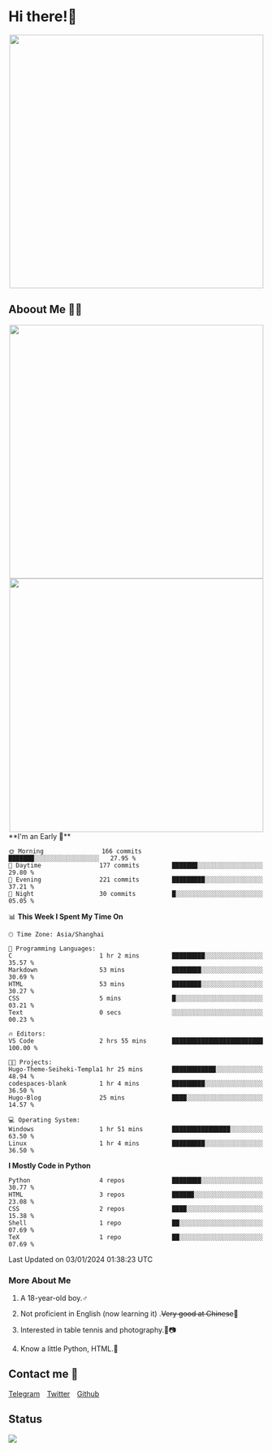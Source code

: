 # Hi there!🎉

<div align=center><img src="https://count.getloli.com/get/@Cicada000?theme=moebooru" width=500px></div>

## Aboout Me 👀💦

<div align=center>
<img src="https://github-readme-stats.vercel.app/api?username=Cicada000&show_icons=true&theme=tokyonight" width=500px>
<br>
<img src="https://github-readme-stats.vercel.app/api/top-langs/?username=Cicada000&show_icons=true&theme=tokyonight&layout=compact" width=500px>
</div>
<!--START_SECTION:waka-->
**I'm an Early 🐤** 

```text
🌞 Morning                166 commits         ███████░░░░░░░░░░░░░░░░░░   27.95 % 
🌆 Daytime                177 commits         ███████░░░░░░░░░░░░░░░░░░   29.80 % 
🌃 Evening                221 commits         █████████░░░░░░░░░░░░░░░░   37.21 % 
🌙 Night                  30 commits          █░░░░░░░░░░░░░░░░░░░░░░░░   05.05 % 
```


📊 **This Week I Spent My Time On** 

```text
🕑︎ Time Zone: Asia/Shanghai

💬 Programming Languages: 
C                        1 hr 2 mins         █████████░░░░░░░░░░░░░░░░   35.57 % 
Markdown                 53 mins             ████████░░░░░░░░░░░░░░░░░   30.69 % 
HTML                     53 mins             ████████░░░░░░░░░░░░░░░░░   30.27 % 
CSS                      5 mins              █░░░░░░░░░░░░░░░░░░░░░░░░   03.21 % 
Text                     0 secs              ░░░░░░░░░░░░░░░░░░░░░░░░░   00.23 % 

🔥 Editors: 
VS Code                  2 hrs 55 mins       █████████████████████████   100.00 % 

🐱‍💻 Projects: 
Hugo-Theme-Seiheki-Templa1 hr 25 mins        ████████████░░░░░░░░░░░░░   48.94 % 
codespaces-blank         1 hr 4 mins         █████████░░░░░░░░░░░░░░░░   36.50 % 
Hugo-Blog                25 mins             ████░░░░░░░░░░░░░░░░░░░░░   14.57 % 

💻 Operating System: 
Windows                  1 hr 51 mins        ████████████████░░░░░░░░░   63.50 % 
Linux                    1 hr 4 mins         █████████░░░░░░░░░░░░░░░░   36.50 % 
```

**I Mostly Code in Python** 

```text
Python                   4 repos             ████████░░░░░░░░░░░░░░░░░   30.77 % 
HTML                     3 repos             ██████░░░░░░░░░░░░░░░░░░░   23.08 % 
CSS                      2 repos             ████░░░░░░░░░░░░░░░░░░░░░   15.38 % 
Shell                    1 repo              ██░░░░░░░░░░░░░░░░░░░░░░░   07.69 % 
TeX                      1 repo              ██░░░░░░░░░░░░░░░░░░░░░░░   07.69 % 
```




 Last Updated on 03/01/2024 01:38:23 UTC
<!--END_SECTION:waka-->

### More About Me

1. A 18-year-old boy.♂

2. Not proficient in English (now learning it) .~~Very good at Chinese~~🤣

3. Interested in table tennis and photography.🏓📷

4. Know a little Python, HTML.🐍


## Contact me 💬

[Telegram](https://t.me/CicadaLYW)&emsp;[Twitter](https://twitter.com/Cicada0001)&emsp;[Github](https://github.com/Cicada000)

## Status
<img src="https://weather-icon.journeyad.repl.co/@hangzhou?v=1" align="left">







